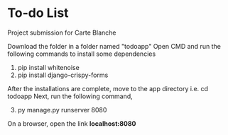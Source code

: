 # To-do List
Project submission for Carte Blanche

Download the folder in a folder named "todoapp"
Open CMD and run the following commands to install some dependencies
1. pip install whitenoise
2. pip install django-crispy-forms

After the installations are complete, move to the app directory i.e. cd todoapp
Next, run the following command,


3. py manage.py runserver 8080
 
On a browser, open the link **localhost:8080**



